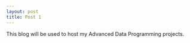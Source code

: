 ```yaml
---
layout: post
title: Post 1
---
```



This blog will be used to host my Advanced Data Programming projects.
